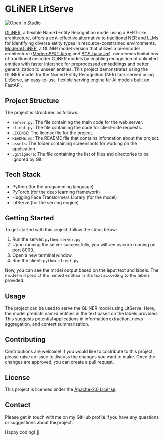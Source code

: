 # GLiNER LitServe

[![Open In Studio](https://pl-bolts-doc-images.s3.us-east-2.amazonaws.com/app-2/studio-badge.svg)](https://lightning.ai/sitammeur/studios/gliner-litserve)

[GLiNER](https://github.com/urchade/GLiNER), a flexible Named Entity Recognition model using a BERT-like architecture, offers a cost-effective alternative to traditional NER and LLMs for identifying diverse entity types in resource-constrained environments. [ModernGLiNER](https://huggingface.co/collections/knowledgator/moderngliner-676ac733bec0aa50e5923c00), a GLiNER model version that utilizes a bi-encoder architecture ([ModernBERT-large](https://huggingface.co/answerdotai/ModernBERT-large) and [BGE-base-en](https://huggingface.co/BAAI/bge-base-en-v1.5)), overcomes limitations of traditional unicoder GLiNER models by enabling recognition of unlimited entities with faster inference for preprocessed embeddings and better generalization to unseen entities. This project demonstrates using the GLiNER model for the Named Entity Recognition (NER) task served using LitServe, an easy-to-use, flexible serving engine for AI models built on FastAPI.

## Project Structure

The project is structured as follows:

- `server.py`: The file containing the main code for the web server.
- `client.py`: The file containing the code for client-side requests.
- `LICENSE`: The license file for the project.
- `README.md`: The README file that contains information about the project.
- `assets`: The folder containing screenshots for working on the application.
- `.gitignore`: The file containing the list of files and directories to be ignored by Git.

## Tech Stack

- Python (for the programming language)
- PyTorch (for the deep learning framework)
- Hugging Face Transformers Library (for the model)
- LitServe (for the serving engine)

## Getting Started

To get started with this project, follow the steps below:

1. Run the server: `python server.py`
2. Upon running the server successfully, you will see uvicorn running on port 8000.
3. Open a new terminal window.
4. Run the client: `python client.py`

Now, you can see the model output based on the input text and labels. The model will predict the named entities in the text according to the labels provided.

## Usage

The project can be used to serve the GLiNER model using LitServe. Here, the model predicts named entities in the text based on the labels provided. This suggests potential applications in information extraction, news aggregation, and content summarization.

## Contributing

Contributions are welcome! If you would like to contribute to this project, please raise an issue to discuss the changes you want to make. Once the changes are approved, you can create a pull request.

## License

This project is licensed under the [Apache-2.0 License](LICENSE).

## Contact

Please get in touch with me on my GitHub profile if you have any questions or suggestions about the project.

Happy coding! 🚀
